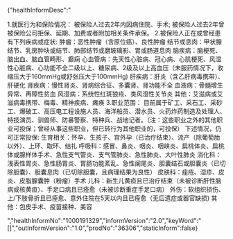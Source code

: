 {"healthInformDesc":"<p>   1.就医行为和保险情况：   被保险人过去2年内因病住院、手术;   被保险人过去2年曾被保险公司拒保、延期、加费或者附加相关条件承保。         2.被保险人正在或曾经患有下列疾病或症状:   肿瘤：恶性肿瘤（含原位癌）、良性肿瘤   结节或息肉：甲状腺结节、乳房肿块或结节、肺部结节或磨玻璃影、胃或肠道息肉   脑疾病：脑梗死、脑出血、脑血管畸形、癫痫   心血管病：先天性心脏病、冠心病、心肌梗死、风湿性心脏病、心功能不全二级以上、糖尿病、2级及以上高血压（未服药情况下，收缩压大于160mmHg或舒张压大于100mmHg)   肝疾病：肝炎（含乙肝病毒携带）、肝硬化   肾疾病：慢性肾炎、肾病综合征、多囊肾、肾功能不全   血液病：骨髓增生异常、再障性贫血   风湿病：系统性红斑狼疮、类风湿性关节炎   其他：艾滋病或艾滋病毒携带、梅毒、精神疾病、瘫痪            3.职业范围：   目前属于矿工、采石工、采砂工、爆破工、高压电工程设施人员、海洋船员、潜水员、火药炸药制造及处理人、特技演员、驯兽师、防暴警察、特种兵、战地记者。（注：这些职业之外的其他职业可投保；曾经从事这些职业，但已转行为其他职业的，可投保）      下述情况，仍可正常投保:   生育相关：怀孕、生孩子、宫外孕（已治疗结束）、流产（除葡萄胎以外）、上环、取环、结扎   呼吸科：感冒、鼻炎、咽炎、咽峡炎、扁桃体炎、扁桃体或腺样体手术、急性支气管炎、支气管肺炎、急性肺炎、大叶性肺炎   消化科：浅表性胃炎、急性肠胃炎、胃肠功能紊乱、急性阑尾炎、胆囊结石或胆囊炎（已切除胆囊）、胆囊息肉（已切除胆囊，且病理结果为良性）   皮肤科：痤疮、湿疹、皮炎、皮脂腺囊肿（粉瘤）手术   儿科：新生儿黄疸且已治疗结束（未被诊断肝性脑病或核黄疸）、手足口病且已痊愈（未被诊断重症手足口病）   外伤：软组织损伤、上/下肢骨折且已痊愈、意外住院在5天以内且已痊愈（无后遗症或器官缺损)   其他：包皮手术、疫苗接种、美容 </p>","healthInformNo":"1000191329","informVersion":"2.0","keyWord":"[]","outInformVersion":"1.0","prodNo":"36306","staticInform":false}